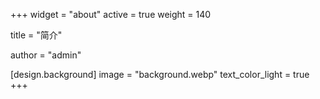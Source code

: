 +++
widget = "about"
active = true
weight = 140

title = "简介"

author = "admin"
  
[design.background]
  image = "background.webp"
  text_color_light = true
+++
